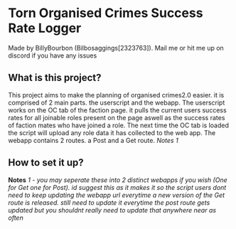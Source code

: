 # Torn Organised Crimes Success Rate Logger


Made by BillyBourbon (Bilbosaggings[2323763]). Mail me or hit me up on discord if you have any issues


## What is this project?
This project aims to make the planning of organised crimes2.0 easier.
it is comprised of 2 main parts. the userscript and the webapp.
The userscript works on the OC tab of the faction page. it pulls the current users success rates for all joinable roles present on the page aswell as the success rates of faction mates who have joined a role. The next time the OC tab is loaded the script will upload any role data it has collected to the web app.
The webapp contains 2 routes. a Post and a Get route. *Notes 1*

## How to set it up?


**Notes**
  *1 - you may seperate these into 2 distinct webapps if you wish (One for Get one for Post). id suggest this as it makes it so the script users dont need to keep updating the webapp url everytime a new version of the Get route is released. still need to update it everytime the post route gets updated but you shouldnt really need to update that anywhere near as often*
